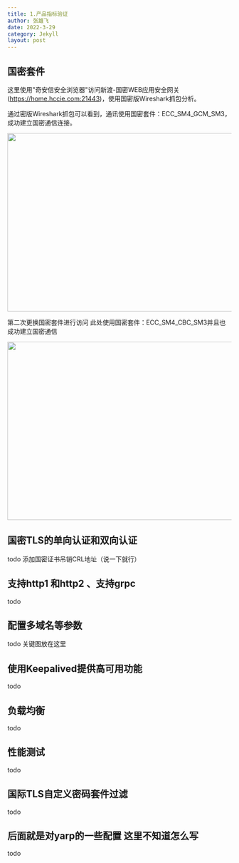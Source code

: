 ```yaml
---
title: 1.产品指标验证
author: 张雄飞
date: 2022-3-29
category: Jekyll
layout: post
---
```


## 国密套件

这里使用"奇安信安全浏览器"访问新渡-国密WEB应用安全网关(https://home.hccie.com:21443)，使用国密版Wireshark抓包分析。

通过密版Wireshark抓包可以看到，通讯使用国密套件：ECC_SM4_GCM_SM3，成功建立国密通信连接。

<div>
    <img src="{{ site.baseurl}}/image/toajian1.png" width="950" height="400">
</div>

第二次更换国密套件进行访问 此处使用国密套件：ECC_SM4_CBC_SM3并且也成功建立国密通信

<div>
    <img src="{{ site.baseurl}}/image/toajian2" width="950" height="400">
</div>









## 国密TLS的单向认证和双向认证

todo 添加国密证书吊销CRL地址（说一下就行）

## 支持http1 和http2 、支持grpc

todo

## 配置多域名等参数

todo 关键图放在这里



## 使用Keepalived提供高可用功能

todo

## 负载均衡

todo

## 性能测试

todo

## 国际TLS自定义密码套件过滤

todo

## 后面就是对yarp的一些配置 这里不知道怎么写

todo
